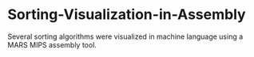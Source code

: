 # Sorting-Visualization-in-Assembly

Several sorting algorithms were visualized in machine language using a MARS MIPS assembly tool.
